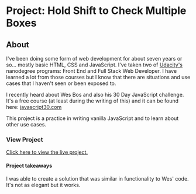 # Project: Hold Shift to Check Multiple Boxes

## About
I've been doing some form of web development for about seven years or so... mostly basic HTML, CSS and JavaScript. I've taken two of [Udacity's](https://www.udacity.com) nanodegree programs: Front End and Full Stack Web Developer. I have learned a lot from those courses but I know that there are situations and use cases that I haven't seen or been exposed to.

I recently heard about Wes Bos and also his 30 Day JavaScript challenge. It's a free course (at least during the writing of this) and it can be found here: [javascript30.com](https://javascript30.com)

This project is a practice in writing vanilla JavaScript and to learn about other use cases.

### View Project
[Click here to view the live project.](https://junclemente.github.io/j30-holdshift/index.html)


#### Project takeaways
I was able to create a solution that was similar in functionality to Wes' code. It's not as elegant but it works.
